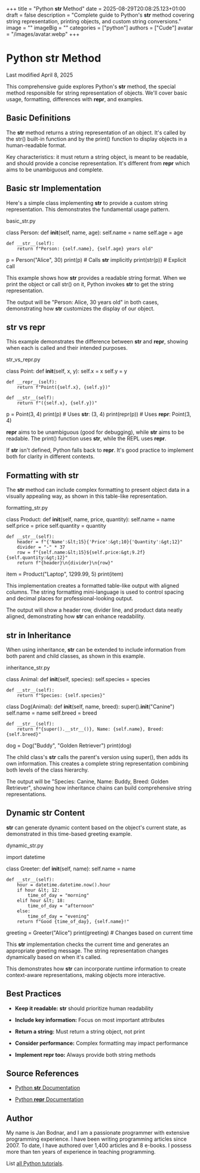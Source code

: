 +++
title = "Python __str__ Method"
date = 2025-08-29T20:08:25.123+01:00
draft = false
description = "Complete guide to Python's __str__ method covering string representation, printing objects, and custom string conversions."
image = ""
imageBig = ""
categories = ["python"]
authors = ["Cude"]
avatar = "/images/avatar.webp"
+++

# Python __str__ Method

Last modified April 8, 2025

This comprehensive guide explores Python's __str__ method, the
special method responsible for string representation of objects. We'll cover
basic usage, formatting, differences with __repr__, and examples.

## Basic Definitions

The __str__ method returns a string representation of an object.
It's called by the str() built-in function and by the
print() function to display objects in a human-readable format.

Key characteristics: it must return a string object, is meant to be readable,
and should provide a concise representation. It's different from
__repr__ which aims to be unambiguous and complete.

## Basic __str__ Implementation

Here's a simple class implementing __str__ to provide a custom
string representation. This demonstrates the fundamental usage pattern.

basic_str.py
  

class Person:
    def __init__(self, name, age):
        self.name = name
        self.age = age
    
    def __str__(self):
        return f"Person: {self.name}, {self.age} years old"

p = Person("Alice", 30)
print(p)  # Calls __str__ implicitly
print(str(p))  # Explicit call

This example shows how __str__ provides a readable string format.
When we print the object or call str() on it, Python invokes
__str__ to get the string representation.

The output will be "Person: Alice, 30 years old" in both cases, demonstrating
how __str__ customizes the display of our object.

## __str__ vs __repr__

This example demonstrates the difference between __str__ and
__repr__, showing when each is called and their intended purposes.

str_vs_repr.py
  

class Point:
    def __init__(self, x, y):
        self.x = x
        self.y = y
    
    def __repr__(self):
        return f"Point({self.x}, {self.y})"
    
    def __str__(self):
        return f"({self.x}, {self.y})"

p = Point(3, 4)
print(p)       # Uses __str__: (3, 4)
print(repr(p)) # Uses __repr__: Point(3, 4)

__repr__ aims to be unambiguous (good for debugging), while
__str__ aims to be readable. The print() function
uses __str__, while the REPL uses __repr__.

If __str__ isn't defined, Python falls back to __repr__.
It's good practice to implement both for clarity in different contexts.

## Formatting with __str__

The __str__ method can include complex formatting to present object
data in a visually appealing way, as shown in this table-like representation.

formatting_str.py
  

class Product:
    def __init__(self, name, price, quantity):
        self.name = name
        self.price = price
        self.quantity = quantity
    
    def __str__(self):
        header = f"{'Name':&lt;15}{'Price':&gt;10}{'Quantity':&gt;12}"
        divider = "-" * 37
        row = f"{self.name:&lt;15}${self.price:&gt;9.2f}{self.quantity:&gt;12}"
        return f"{header}\n{divider}\n{row}"

item = Product("Laptop", 1299.99, 5)
print(item)

This implementation creates a formatted table-like output with aligned columns.
The string formatting mini-language is used to control spacing and decimal
places for professional-looking output.

The output will show a header row, divider line, and product data neatly
aligned, demonstrating how __str__ can enhance readability.

## __str__ in Inheritance

When using inheritance, __str__ can be extended to include
information from both parent and child classes, as shown in this example.

inheritance_str.py
  

class Animal:
    def __init__(self, species):
        self.species = species
    
    def __str__(self):
        return f"Species: {self.species}"

class Dog(Animal):
    def __init__(self, name, breed):
        super().__init__("Canine")
        self.name = name
        self.breed = breed
    
    def __str__(self):
        return f"{super().__str__()}, Name: {self.name}, Breed: {self.breed}"

dog = Dog("Buddy", "Golden Retriever")
print(dog)

The child class's __str__ calls the parent's version using
super(), then adds its own information. This creates a complete
string representation combining both levels of the class hierarchy.

The output will be "Species: Canine, Name: Buddy, Breed: Golden Retriever",
showing how inheritance chains can build comprehensive string representations.

## Dynamic __str__ Content

__str__ can generate dynamic content based on the object's current
state, as demonstrated in this time-based greeting example.

dynamic_str.py
  

import datetime

class Greeter:
    def __init__(self, name):
        self.name = name
    
    def __str__(self):
        hour = datetime.datetime.now().hour
        if hour &lt; 12:
            time_of_day = "morning"
        elif hour &lt; 18:
            time_of_day = "afternoon"
        else:
            time_of_day = "evening"
        return f"Good {time_of_day}, {self.name}!"

greeting = Greeter("Alice")
print(greeting)  # Changes based on current time

This __str__ implementation checks the current time and generates
an appropriate greeting message. The string representation changes dynamically
based on when it's called.

This demonstrates how __str__ can incorporate runtime information
to create context-aware representations, making objects more interactive.

## Best Practices

- **Keep it readable:** __str__ should prioritize human readability

- **Include key information:** Focus on most important attributes

- **Return a string:** Must return a string object, not print

- **Consider performance:** Complex formatting may impact performance

- **Implement __repr__ too:** Always provide both string methods

## Source References

- [Python __str__ Documentation](https://docs.python.org/3/reference/datamodel.html#object.__str__)

- [Python __repr__ Documentation](https://docs.python.org/3/reference/datamodel.html#object.__repr__)

## Author

My name is Jan Bodnar, and I am a passionate programmer with extensive
programming experience. I have been writing programming articles since 2007.
To date, I have authored over 1,400 articles and 8 e-books. I possess more
than ten years of experience in teaching programming.

List [all Python tutorials](/python/).